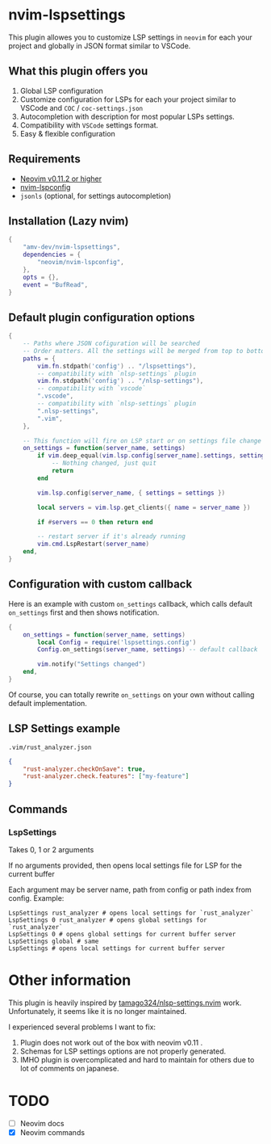 # nvim-lspsettings

This plugin allowes you to customize LSP settings in `neovim` for each your project and globally in JSON format similar to VSCode.

## What this plugin offers you
1. Global LSP configuration
2. Customize configuration for LSPs for each your project similar to VSCode and `COC` / `coc-settings.json`
3. Autocompletion with description for most popular LSPs settings.
4. Compatibility with `VSCode` settings format.
5. Easy & flexible configuration

## Requirements
* [Neovim v0.11.2 or higher](https://github.com/neovim/neovim/releases)
* [nvim-lspconfig](https://github.com/neovim/nvim-lspconfig/)
* `jsonls` (optional, for settings autocompletion)

## Installation (Lazy nvim)

```lua
{
    "amv-dev/nvim-lspsettings",
    dependencies = {
        "neovim/nvim-lspconfig",
    },
    opts = {},
    event = "BufRead",
}
```

## Default plugin configuration options
```lua
{
    -- Paths where JSON cofiguration will be searched
    -- Order matters. All the settings will be merged from top to bottom.
    paths = {
        vim.fn.stdpath('config') .. "/lspsettings"),
        -- compatibility with `nlsp-settings` plugin
        vim.fn.stdpath('config') .. "/nlsp-settings"),
        -- compatibility with `vscode`
        ".vscode",
        -- compatibility with `nlsp-settings` plugin
        ".nlsp-settings",
        ".vim",
    },

    -- This function will fire on LSP start or on settings file change
    on_settings = function(server_name, settings)
        if vim.deep_equal(vim.lsp.config[server_name].settings, settings) then
            -- Nothing changed, just quit
            return
        end

        vim.lsp.config(server_name, { settings = settings })

        local servers = vim.lsp.get_clients({ name = server_name })

        if #servers == 0 then return end

        -- restart server if it's already running
        vim.cmd.LspRestart(server_name)
    end,
}
```

## Configuration with custom callback 
Here is an example with custom `on_settings` callback, which calls default `on_settings` first and then shows notification.
```lua
{
    on_settings = function(server_name, settings)
        local Config = require('lspsettings.config')
        Config.on_settings(server_name, settings) -- default callback

        vim.notify("Settings changed")
    end,
}
```
Of course, you can totally rewrite `on_settings` on your own without calling default implementation.

## LSP Settings example

`.vim/rust_analyzer.json`
```json
{
    "rust-analyzer.checkOnSave": true,
    "rust-analyzer.check.features": ["my-feature"]
}
```

## Commands

### LspSettings
Takes 0, 1 or 2 arguments

If no arguments provided, then opens local settings file for LSP for the current buffer

Each argument may be server name, path from config or path index from config. Example:
```
LspSettings rust_analyzer # opens local settings for `rust_analyzer`
LspSettings 0 rust_analyzer # opens global settings for `rust_analyzer`
LspSettings 0 # opens global settings for current buffer server
LspSettings global # same
LspSettings # opens local settings for current buffer server
```

# Other information
This plugin is heavily inspired by [tamago324/nlsp-settings.nvim](https://github.com/tamago324/nlsp-settings.nvim) work. Unfortunately, it seems like it is no longer maintained.

I experienced several problems I want to fix:
1. Plugin does not work out of the box with neovim v0.11 .
2. Schemas for LSP settings options are not properly generated.
3. IMHO plugin is overcomplicated and hard to maintain for others due to lot of comments on japanese.

# TODO
* [ ] Neovim docs
* [x] Neovim commands
